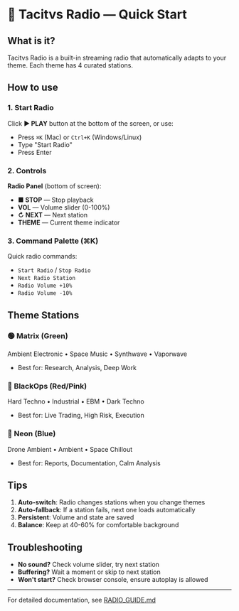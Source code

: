 # 📡 Tacitvs Radio — Quick Start

## What is it?

Tacitvs Radio is a built-in streaming radio that automatically adapts to your theme. Each theme has 4 curated stations.

## How to use

### 1. Start Radio
Click **▶ PLAY** button at the bottom of the screen, or use:
- Press `⌘K` (Mac) or `Ctrl+K` (Windows/Linux)
- Type "Start Radio"
- Press Enter

### 2. Controls

**Radio Panel** (bottom of screen):
- **■ STOP** — Stop playback
- **VOL** — Volume slider (0-100%)
- **↻ NEXT** — Next station
- **THEME** — Current theme indicator

### 3. Command Palette (⌘K)

Quick radio commands:
- `Start Radio` / `Stop Radio`
- `Next Radio Station`
- `Radio Volume +10%`
- `Radio Volume -10%`

## Theme Stations

### 🟢 Matrix (Green)
Ambient Electronic • Space Music • Synthwave • Vaporwave
- Best for: Research, Analysis, Deep Work

### 🔴 BlackOps (Red/Pink)
Hard Techno • Industrial • EBM • Dark Techno
- Best for: Live Trading, High Risk, Execution

### 🔵 Neon (Blue)
Drone Ambient • Ambient • Space Chillout
- Best for: Reports, Documentation, Calm Analysis

## Tips

1. **Auto-switch**: Radio changes stations when you change themes
2. **Auto-fallback**: If a station fails, next one loads automatically
3. **Persistent**: Volume and state are saved
4. **Balance**: Keep at 40-60% for comfortable background

## Troubleshooting

- **No sound?** Check volume slider, try next station
- **Buffering?** Wait a moment or skip to next station
- **Won't start?** Check browser console, ensure autoplay is allowed

---

For detailed documentation, see [RADIO_GUIDE.md](./RADIO_GUIDE.md)

